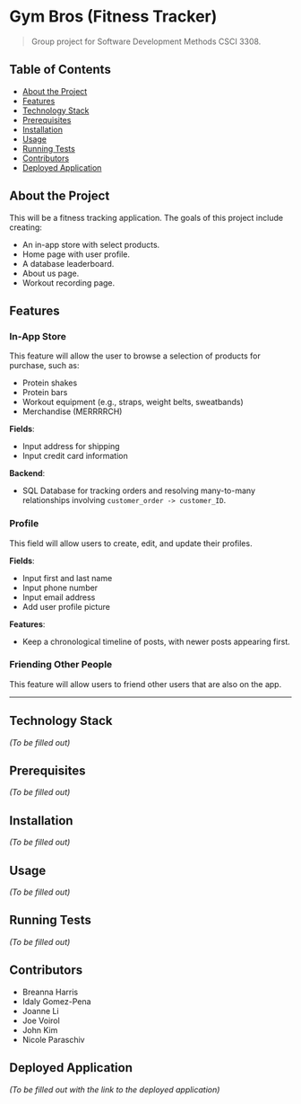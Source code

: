 # Gym Bros (Fitness Tracker)

> Group project for Software Development Methods CSCI 3308.

## Table of Contents

- [About the Project](#about-the-project)
- [Features](#features)
- [Technology Stack](#technology-stack)
- [Prerequisites](#prerequisites)
- [Installation](#installation)
- [Usage](#usage)
- [Running Tests](#running-tests)
- [Contributors](#contributors)
- [Deployed Application](#deployed-application)

## About the Project

This will be a fitness tracking application. The goals of this project include creating:
- An in-app store with select products.
- Home page with user profile.
- A database leaderboard. 
- About us page.
- Workout recording page. 

## Features

### In-App Store
This feature will allow the user to browse a selection of products for purchase, such as:
- Protein shakes
- Protein bars
- Workout equipment (e.g., straps, weight belts, sweatbands)
- Merchandise (MERRRRCH)

**Fields**:
- Input address for shipping
- Input credit card information

**Backend**:
- SQL Database for tracking orders and resolving many-to-many relationships involving `customer_order -> customer_ID`.

### Profile
This field will allow users to create, edit, and update their profiles.

**Fields**:
- Input first and last name
- Input phone number
- Input email address
- Add user profile picture

**Features**:
- Keep a chronological timeline of posts, with newer posts appearing first.

### Friending Other People
This feature will allow users to friend other users that are also on the app.

---

## Technology Stack

*(To be filled out)*

## Prerequisites

*(To be filled out)*

## Installation

*(To be filled out)*

## Usage

*(To be filled out)*

## Running Tests

*(To be filled out)*

## Contributors

- Breanna Harris
- Idaly Gomez-Pena
- Joanne Li
- Joe Voirol
- John Kim
- Nicole Paraschiv

## Deployed Application

*(To be filled out with the link to the deployed application)*

